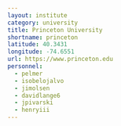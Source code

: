 ```yaml
---
layout: institute
category: university
title: Princeton University
shortname: princeton
latitude: 40.3431
longitude: -74.6551
url: https://www.princeton.edu
personnel:
  - pelmer
  - isobelojalvo
  - jimolsen
  - davidlange6
  - jpivarski
  - henryiii
---
```

